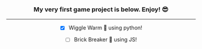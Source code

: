 <div align="center">

### My very first game project is below. Enjoy! 😎
* * *
              
- [X]  Wiggle Warm 🐍 using python! <br>

- [ ] Brick Breaker 🧱 using JS!

</div>

